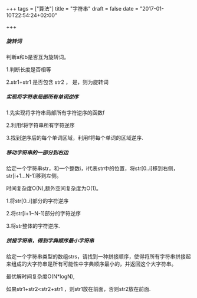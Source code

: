 +++
tags = ["算法"]
title = "字符串"
draft = false
date = "2017-01-10T22:54:24+02:00"

+++


##### 旋转词

判断a和b是否互为旋转词。


1.判断长度是否相等

2.str1+str1 是否包含 str2 ， 是，则为旋转词

##### 实现将字符串局部所有单词逆序


1.先实现将字符串局部所有字符逆序的函数f

2.利用f将字符串所有字符逆序

3.找到逆序后的每个单词区域，利用f将每个单词的区域逆序.



##### 移动字符串的一部分到右边



给定一个字符串str，和一个整数i，i代表str中的位置，将str[0..i]移到右侧，str[i+1...N-1]移到左侧。

时间复杂度O(N),额外空间复杂度为O(1)。

1.将str[0..i]部分的字符逆序

2.将str[i+1~N-1]部分的字符逆序

3.将str整体的字符逆序.



##### 拼接字符串，得到字典顺序最小字符串

给定一个字符串类型的数组strs，请找到一种拼接顺序，使得将所有字符串拼接起来组成的大字符串是所有可能性中字典顺序最小的，并返回这个大字符串。

最优解时间复杂度O(N*logN),

如果str1+str2<str2+str1 ，则str1放在前面，否则str2放在前面.


